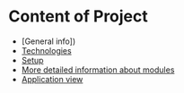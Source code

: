# Content of Project
* [General info])
* [Technologies](#technologies)
* [Setup](#setup)
* [More detailed information about modules](#more-detailed-information-about-modules)
* [Application view](#application-view)
